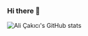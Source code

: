 ### Hi there 👋
![Ali Çakıcı's GitHub stats](https://github-readme-stats.vercel.app/api?username=alicakici1234&show_icons=true&theme=radical)
<!--
**alicakici1234/alicakici1234** is a ✨ _special_ ✨ repository because its `README.md` (this file) appears on your GitHub profile.

Here are some ideas to get you started:

- 🔭 I’m currently working on ...
- 🌱 I’m currently learning ...
- 👯 I’m looking to collaborate on ...
- 🤔 I’m looking for help with ...
- 💬 Ask me about ...
- 📫 How to reach me: ...
- 😄 Pronouns: ...
- ⚡ Fun fact: ...
-->
